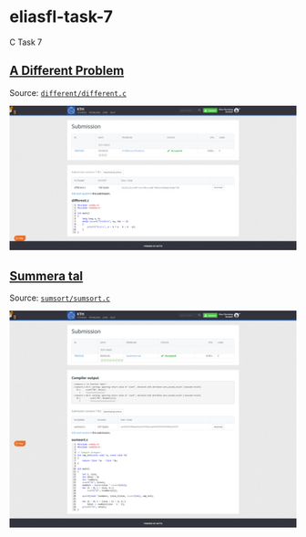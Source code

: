 # eliasfl-task-7

C Task 7

## [A Different Problem](https://kth.kattis.com/problems/different)

Source: [`different/different.c`](different/different.c)

![proof](different/proof.png)

## [Summera tal](https://kth.kattis.com/problems/kth.javap.sumsort)

Source: [`sumsort/sumsort.c`](sumsort/sumsort.c)

![proof](sumsort/proof.png)

<!--
Test cases pip till stdin:
Start-Process -FilePath ".\sumsort\sumsort.exe" -RedirectStandardInput ardInput ".\sumsort\sumsort.02.in" -NoNewWindow -Wait
-->
